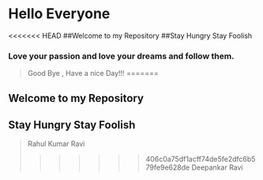 # Hello Everyone
<<<<<<< HEAD
##Welcome to my Repository
##Stay Hungry Stay Foolish
### Love your passion and love your dreams and follow them.
> Good Bye , Have a nice Day!!!
=======
## Welcome to my Repository
## Stay Hungry Stay Foolish
> Rahul Kumar Ravi
>>>>>>> 406c0a75df1acff74de5fe2dfc6b579fe9e628de
> Deepankar Ravi
